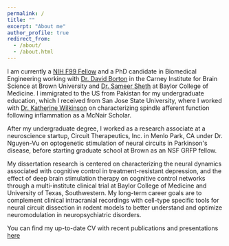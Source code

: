 ```yaml
---
permalink: /
title: ""
excerpt: "About me"
author_profile: true
redirect_from: 
  - /about/
  - /about.html
---
```


I am currently a [NIH F99 Fellow](https://neuroscienceblueprint.nih.gov/training/nih-blueprint-d-span-award-f99k00) and a PhD candidate in Biomedical Engineering working with [Dr. David Borton](https://borton.engin.brown.edu/) in the Carney Institute for Brain Science at Brown University and [Dr. Sameer Sheth](https://www.bcm.edu/people-search/sameer-sheth-30585) at Baylor College of Medicine. I immigrated to the US from Pakistan for my undergraduate education, which I received from San Jose State University, where I worked with [Dr. Katherine Wilkinson](https://wilkinsonneuro.com/) on characterizing spindle afferent function following inflammation as a McNair Scholar. 

After my undergraduate degree, I worked as a research associate at a neuroscience startup, Circuit Therapeutics, Inc. in Menlo Park, CA under Dr. Nguyen-Vu on optogenetic stimulation of neural circuits in Parkinson's disease, before starting graduate school at Brown as an NSF GRFP fellow. 

My dissertation research is centered on characterizing the neural dynamics associated with cognitive control in treatment-resistant depression, and the effect of deep brain stimulation therapy on cognitive control networks through a multi-institute clinical trial at Baylor College of Medicine and University of Texas, Southwestern. My long-term career goals are to complement clinical intracranial recordings with cell-type specific tools for neural circuit dissection in rodent models to better understand and optimize neuromodulation in neuropsychiatric disorders. 

You can find my up-to-date CV with recent publications and presentations [here](https://anushaballawala.github.io/files/Allawala_CV_052022.pdf)




